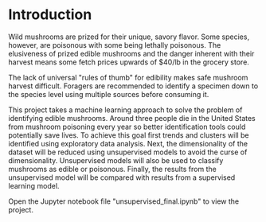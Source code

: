 # Introduction

Wild mushrooms are prized for their unique, savory flavor. Some species, however, are poisonous with some being lethally poisonous. The elusiveness of prized edible mushrooms and the danger inherent with their harvest means some fetch prices upwards of $40/lb in the grocery store.

The lack of universal "rules of thumb" for edibility makes safe mushroom harvest difficult. Foragers are recommended to identify a specimen down to the species level using multiple sources before consuming it. 

This project takes a machine learning approach to solve the problem of identifying edible mushrooms. Around three people die in the United States from mushroom poisoning every year so better identification tools could potentially save lives. To achieve this goal first trends and clusters will be identified using exploratory data analysis. Next, the dimensionality of the dataset will be reduced using unsupervised models to avoid the curse of dimensionality. Unsupervised models will also be used to classify mushrooms as edible or poisonous. Finally, the results from the unsupervised model will be compared with results from a supervised learning model.

Open the Jupyter notebook file "unsupervised_final.ipynb" to view the project.
